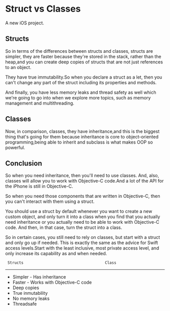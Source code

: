 # Struct vs Classes

A new iOS project.

## Structs
So in terms of the differences between structs and classes, structs are simpler, they are faster because they're
stored in the stack, rather than the heap,and you can create deep copies of structs that are not just references to an object.

They have true immutability.So when you declare a struct as a let, then you can't change any part of the struct including its properties and methods.

And finally, you have less memory leaks and thread safety as well which we're going to go into when we
explore more topics, such as memory management and multithreading.
 
 ## Classes
 
 Now, in comparison, classes, they have inheritance,and this is the biggest thing that's going for them because inheritance is core to object-oriented programming,being able to
 inherit and subclass is what makes OOP so powerful.

## Conclusion

 So when you need inheritance, then you'll need to use classes. And, also, classes will allow you to work
 with Objective-C code.And a lot of the API for the iPhone is still in Objective-C.

 So when you need those components that are written in Objective-C, then you can't interact with them
 using a struct.

 You should use a struct by default whenever you want to create a new custom object, and only turn it into a class when you find that you actually need inheritance or you actually need to be able to work with Objective-C code. And then, in that case, turn the struct into a class.

 So in certain cases, you still need to rely on classes, but start with a struct and only go up if needed.
 This is exactly the same as the advice for Swift access levels.Start with the least inclusive, most private access level, and only increase its capability as and when needed.

     Structs                                    Class
 ------ ------ ------ ------ ------
 - Simpler                                   - Has inheritance
 - Faster                                     - Works with Objective-C code
 - Deep copies
 - True inmutability
 - No memory leaks
 - Threadsafe
